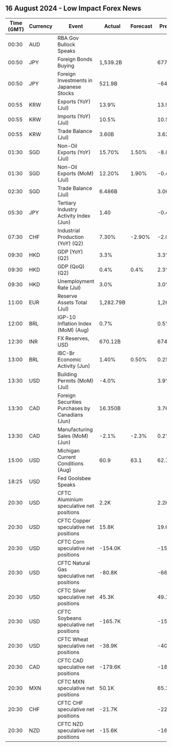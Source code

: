 ## 16 August 2024 - Low Impact Forex News

| Time (GMT) | Currency | Event | Actual | Forecast | Previous |
|------|----------|-------|--------|----------|----------|
| 00:30 | AUD | RBA Gov Bullock Speaks |  |  |  |
| 00:50 | JPY | Foreign Bonds Buying | 1,539.2B |  | 677.7B |
| 00:50 | JPY | Foreign Investments in Japanese Stocks | 521.9B |  | -643.7B |
| 00:55 | KRW | Exports (YoY) (Jul) | 13.9% |  | 13.9% |
| 00:55 | KRW | Imports (YoY) (Jul) | 10.5% |  | 10.5% |
| 00:55 | KRW | Trade Balance (Jul) | 3.60B |  | 3.62B |
| 01:30 | SGD | Non-Oil Exports (YoY) (Jul) | 15.70% | 1.50% | -8.80% |
| 01:30 | SGD | Non-Oil Exports (MoM) (Jul) | 12.20% | 1.90% | -0.40% |
| 02:30 | SGD | Trade Balance (Jul) | 6.486B |  | 3.060B |
| 05:30 | JPY | Tertiary Industry Activity Index (Jun) | 1.40 |  | -0.40 |
| 07:30 | CHF | Industrial Production (YoY) (Q2) | 7.30% | -2.90% | -2.00% |
| 09:30 | HKD | GDP (YoY) (Q2) | 3.3% |  | 3.3% |
| 09:30 | HKD | GDP (QoQ) (Q2) | 0.4% | 0.4% | 2.3% |
| 09:30 | HKD | Unemployment Rate (Jul) | 3.0% |  | 3.0% |
| 11:00 | EUR | Reserve Assets Total (Jul) | 1,282.79B |  | 1,267.63B |
| 12:00 | BRL | IGP-10 Inflation Index (MoM) (Aug) | 0.7% |  | 0.5% |
| 12:30 | INR | FX Reserves, USD | 670.12B |  | 674.92B |
| 13:00 | BRL | IBC-Br Economic Activity (Jun) | 1.40% | 0.50% | 0.25% |
| 13:30 | USD | Building Permits (MoM) (Jul) | -4.0% |  | 3.9% |
| 13:30 | CAD | Foreign Securities Purchases by Canadians (Jun) | 16.350B |  | 3.760B |
| 13:30 | CAD | Manufacturing Sales (MoM) (Jun) | -2.1% | -2.3% | 0.2% |
| 15:00 | USD | Michigan Current Conditions (Aug) | 60.9 | 63.1 | 62.7 |
| 18:25 | USD | Fed Goolsbee Speaks |  |  |  |
| 20:30 | USD | CFTC Aluminium speculative net positions | 2.2K |  | 2.2K |
| 20:30 | USD | CFTC Copper speculative net positions | 15.8K |  | 19.6K |
| 20:30 | USD | CFTC Corn speculative net positions | -154.0K |  | -152.0K |
| 20:30 | USD | CFTC Natural Gas speculative net positions | -80.8K |  | -66.3K |
| 20:30 | USD | CFTC Silver speculative net positions | 45.3K |  | 49.1K |
| 20:30 | USD | CFTC Soybeans speculative net positions | -165.7K |  | -159.1K |
| 20:30 | USD | CFTC Wheat speculative net positions | -38.9K |  | -40.4K |
| 20:30 | CAD | CFTC CAD speculative net positions | -179.6K |  | -181.6K |
| 20:30 | MXN | CFTC MXN speculative net positions | 50.1K |  | 65.3K |
| 20:30 | CHF | CFTC CHF speculative net positions | -21.7K |  | -22.1K |
| 20:30 | NZD | CFTC NZD speculative net positions | -15.6K |  | -16.8K |
